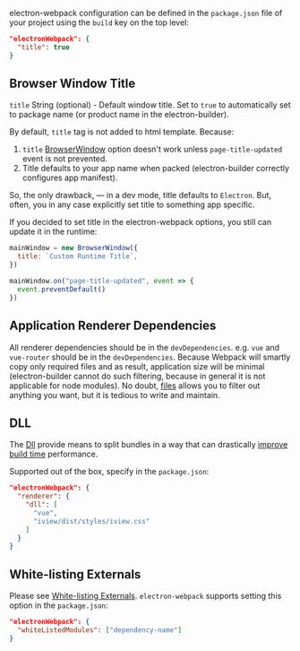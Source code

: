 electron-webpack configuration can be defined in the `package.json` file of your project using the `build` key on the top level:
 ```json
 "electronWebpack": {
   "title": true
 }
   ```

## Browser Window Title

`title` String (optional) - Default window title. Set to `true` to automatically set to package name (or product name in the electron-builder).

By default, `title` tag is not added to html template. Because:

1. `title` [BrowserWindow](https://github.com/electron/electron/blob/master/docs/api/browser-window.md) option doesn't work unless `page-title-updated` event is not prevented.
2. Title defaults to your app name when packed (electron-builder correctly configures app manifest).

So, the only drawback, — in a dev mode, title defaults to `Electron`. But, often, you in any case explicitly set title to something app specific.

If you decided to set title in the electron-webpack options, you still can update it in the runtime:

```js
mainWindow = new BrowserWindow({
  title: `Custom Runtime Title`,
})

mainWindow.on("page-title-updated", event => {
  event.preventDefault()
})
```

## Application Renderer Dependencies

All renderer dependencies should be in the `devDependencies`. e.g. `vue` and `vue-router` should be in the `devDependencies`.
Because Webpack will smartly copy only required files and as result, application size will be minimal
(electron-builder cannot do such filtering, because in general it is not applicable for node modules).
No doubt, [files](https://github.com/electron-userland/electron-builder/wiki/Options#Config-files) allows you to filter out anything you want, but it is tedious to write and maintain.

## DLL

The [Dll](https://webpack.js.org/plugins/dll-plugin/) provide means to split bundles in a way that can drastically [improve build time](https://robertknight.github.io/posts/webpack-dll-plugins/) performance.

Supported out of the box, specify in the `package.json`:
```json
"electronWebpack": {
  "renderer": {
    "dll": [
      "vue",
      "iview/dist/styles/iview.css"
    ]
  }
}
```

## White-listing Externals

Please see [White-listing Externals](https://simulatedgreg.gitbooks.io/electron-vue/content/en/webpack-configurations.html#white-listing-externals).
`electron-webpack` supports setting this option in the `package.json`:
```json
"electronWebpack": {
  "whiteListedModules": ["dependency-name"]
} 
```